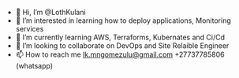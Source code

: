 - 👋 Hi, I’m @LothKulani
- 👀 I’m interested in learning how to deploy applications, Monitoring services 
- 🌱 I’m currently learning AWS, Terraforms, Kubernates and Ci/Cd
- 💞️ I’m looking to collaborate on DevOps and Site Relaible Engineer
- 📫 How to reach me lk.mngomezulu@gmail.com +27737785806 (whatsapp)

<!---
LothKulani/LothKulani is a ✨ special ✨ repository because its `README.md` (this file) appears on your GitHub profile.
You can click the Preview link to take a look at your changes.
--->
